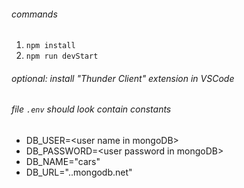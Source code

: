 ###### commands
1. `npm install`
2. `npm run devStart`

###### optional: install "Thunder Client" extension in VSCode

###### file `.env` should look contain constants
- DB_USER=\<user name in mongoDB\>
- DB_PASSWORD=\<user password in mongoDB\>
- DB_NAME="cars"
- DB_URL="<cluser name>.<cluster id>.mongodb.net"
